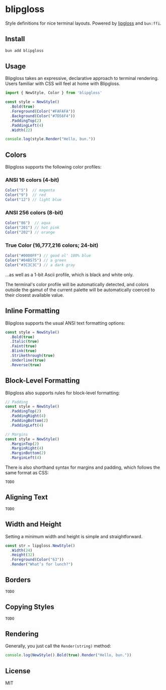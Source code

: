 # blipgloss

Style definitions for nice terminal layouts. Powered by [lipgloss](https://github.com/charmbracelet/lipgloss) and `bun:ffi`.

## Install

```bash
bun add blipgloss
```

## Usage

Blipgloss takes an expressive, declarative approach to terminal rendering. Users familiar with CSS will feel at home with Blipgloss.

```ts
import { NewStyle, Color } from 'blipgloss'

const style = NewStyle()
  .Bold(true)
  .Foreground(Color("#FAFAFA"))
  .Background(Color("#7D56F4"))
  .PaddingTop(2)
  .PaddingLeft(4)
  .Width(22)

console.log(style.Render("Hello, bun."))
```

## Colors

Blipgloss supports the following color profiles:

### ANSI 16 colors (4-bit)

```js
Color("5")  // magenta
Color("9")  // red
Color("12") // light blue
```

### ANSI 256 colors (8-bit)

```js
Color("86")  // aqua
Color("201") // hot pink
Color("202") // orange
```

### True Color (16,777,216 colors; 24-bit)

```js
Color("#0000FF") // good ol' 100% blue
Color("#04B575") // a green
Color("#3C3C3C") // a dark gray
```

...as well as a 1-bit Ascii profile, which is black and white only.

The terminal's color profile will be automatically detected, and colors outside the gamut of the current palette will be automatically coerced to their closest available value.

## Inline Formatting

Blipgloss supports the usual ANSI text formatting options:

```js
const style = NewStyle()
  .Bold(true)
  .Italic(true)
  .Faint(true)
  .Blink(true)
  .Strikethrough(true)
  .Underline(true)
  .Reverse(true)
```

## Block-Level Formatting

Blipgloss also supports rules for block-level formatting:

```js
// Padding
const style = NewStyle()
  .PaddingTop(2)
  .PaddingRight(4)
  .PaddingBottom(2)
  .PaddingLeft(4)

// Margins
const style = NewStyle()
  .MarginTop(2)
  .MarginRight(4)
  .MarginBottom(2)
  .MarginLeft(4)
```

There is also shorthand syntax for margins and padding, which follows the same format as CSS:

`TODO`

## Aligning Text

`TODO`

## Width and Height

Setting a minimum width and height is simple and straightforward.

```js
const str = lipgloss.NewStyle()
  .Width(24)
  .Height(32)
  .Foreground(Color("63"))
  .Render("What’s for lunch?")
```

## Borders

`TODO`

## Copying Styles

`TODO`

## Rendering

Generally, you just call the `Render(string)` method:

```js
console.log(NewStyle().Bold(true).Render("Hello, bun."))
```

## License

MIT
